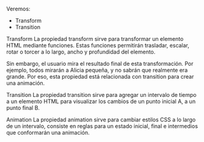 Veremos:
- Transform
- Transition

Transform
La propiedad transform sirve para transformar un elemento HTML mediante funciones. Estas funciones permitirán trasladar, escalar, rotar o torcer a lo largo, ancho y profundidad del elemento.

Sin embargo, el usuario mira el resultado final de esta transformación. Por ejemplo, todos mirarán a Alicia pequeña, y no sabrán que realmente era grande. Por eso, esta propiedad está relacionada con transition para crear una animación.

Transition
La propiedad transition sirve para agregar un intervalo de tiempo a un elemento HTML para visualizar los cambios de un punto inicial A, a un punto final B.

Animation
La propiedad animation sirve para cambiar estilos CSS a lo largo de un intervalo, consiste en reglas para un estado inicial, final e intermedios que conformarán una animación.

